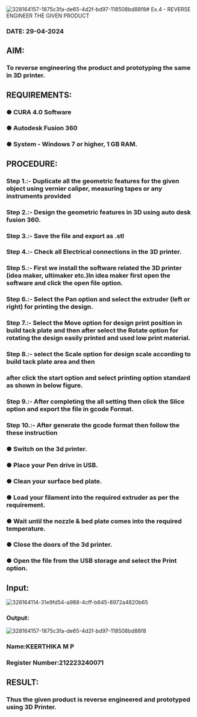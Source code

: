 ![328164157-1875c3fa-de65-4d2f-bd97-118508bd88f8](https://github.com/Keerthika23013559/Ex.-10---REVERSE-ENGINEER-THE-GIVEN-PRODUCT/assets/162658262/b900ff47-4382-40dd-a88f-18853cbdc4d7)# Ex.4  - REVERSE ENGINEER THE GIVEN PRODUCT

### DATE: 29-04-2024

## AIM: 
### To reverse engineering the product and prototyping the same in 3D printer.

## REQUIREMENTS:
### ●	CURA 4.0 Software
### ●	 Autodesk Fusion 360
### ●	 System - Windows 7 or higher, 1 GB RAM.

## PROCEDURE:
### Step 1.:- Duplicate all the geometric features for the given object using vernier caliper, measuring tapes or any instruments provided
### Step 2.:- Design the geometric features in 3D using auto desk fusion 360.
### Step 3.:- Save the file and export as .stl
### Step 4.:- Check all Electrical connections in the 3D printer.
### Step 5.:- First we install the software related the 3D printer (idea maker, ultimaker etc.)In idea maker first open the software and click the open file option.
### Step 6.:- Select the Pan option and select the extruder (left or right) for printing the design.
### Step 7.:- Select the Move option for design print position in build tack plate and then after select the Rotate option for rotating the design easily printed and used low print material.
### Step 8.:- select the Scale option for design scale according to build tack plate area and then
### after click the start option and select printing option standard as shown in below figure.
### Step 9.:- After completing the all setting then click the Slice option and export the file in gcode Format.
### Step 10.:- After generate the gcode format then follow the these instruction 
  ###   ●	Switch on the 3d printer.
  ###   ●	Place your Pen drive in USB.
  ###   ●	Clean your surface bed plate.
  ###   ●	Load your filament into the required extruder as per the requirement.
  ###   ●	Wait until the nozzle & bed plate comes into the required temperature.
  ###   ●	Close the doors of the 3d printer.
  ###   ●	Open the file from the USB storage and select the Print option.

## Input:
![328164114-31e9fd54-a988-4cff-b645-8972a4820b65](https://github.com/Keerthika23013559/Ex.-10---REVERSE-ENGINEER-THE-GIVEN-PRODUCT/assets/162658262/0091bcba-232d-4c70-98e6-dadabb85bbdd)

### Output:
![328164157-1875c3fa-de65-4d2f-bd97-118508bd88f8](https://github.com/Keerthika23013559/Ex.-10---REVERSE-ENGINEER-THE-GIVEN-PRODUCT/assets/162658262/2f8128b6-a028-4607-bfc6-7c65b1d22864)


### Name:KEERTHIKA M P
### Register Number:212223240071

## RESULT:
###   Thus the given product is reverse engineered and prototyped using 3D Printer.
